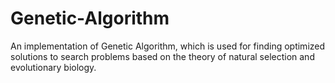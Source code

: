 # Genetic-Algorithm
An implementation of Genetic Algorithm, which is used for finding optimized solutions to search problems based on the theory of natural selection and evolutionary biology.
